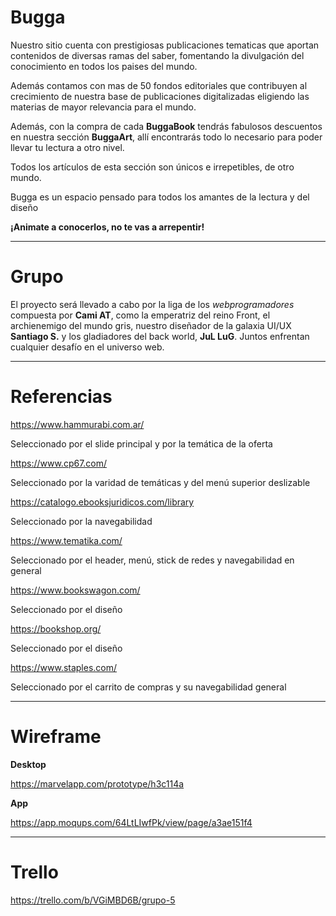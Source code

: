 # Bugga  

Nuestro sitio cuenta con prestigiosas publicaciones tematicas que aportan contenidos de diversas ramas del saber, fomentando la divulgación del conocimiento en todos los paises del mundo.  

Además contamos con mas de 50 fondos editoriales que contribuyen al crecimiento de nuestra base de publicaciones digitalizadas eligiendo las materias de mayor relevancia para el mundo.  

Además, con la compra de cada **BuggaBook** tendrás fabulosos descuentos en nuestra sección **BuggaArt**, allí encontrarás todo lo necesario para poder llevar tu lectura a otro nivel.  

Todos los artículos de esta sección son únicos e irrepetibles, de otro mundo.

Bugga es un espacio pensado para todos los amantes de la lectura y del diseño 

**¡Animate a conocerlos, no te vas a arrepentir!**

---

# Grupo

El proyecto será llevado a cabo por la liga de los _webprogramadores_ compuesta por **Cami AT**, como la emperatriz del reino Front, el archienemigo del mundo gris, nuestro diseñador de la galaxia UI/UX **Santiago S.** y los gladiadores del back world, **JuL LuG**. Juntos enfrentan cualquier desafío en el universo web. 

---

# Referencias

https://www.hammurabi.com.ar/

Seleccionado por el slide principal y por la temática de la oferta


https://www.cp67.com/

Seleccionado por la varidad de temáticas y del menú superior deslizable


https://catalogo.ebooksjuridicos.com/library

Seleccionado por la navegabilidad


https://www.tematika.com/

Seleccionado por el header, menú, stick de redes y navegabilidad en general


https://www.bookswagon.com/ 

Seleccionado por el diseño

https://bookshop.org/

Seleccionado por el diseño


https://www.staples.com/ 

Seleccionado por el carrito de compras y su navegabilidad general

---

# Wireframe

**Desktop**

https://marvelapp.com/prototype/h3c114a 

**App**

https://app.moqups.com/64LtLIwfPk/view/page/a3ae151f4

---

# Trello

https://trello.com/b/VGiMBD6B/grupo-5




